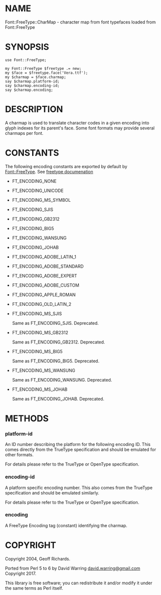 NAME
====

Font::FreeType::CharMap - character map from font typefaces loaded from Font::FreeType

SYNOPSIS
========

    use Font::FreeType;

    my Font::FreeType $freetype .= new;
    my $face = $freetype.face('Vera.ttf');
    my $charmap = $face.charmap;
    say $charmap.platform-id;
    say $charmap.encoding-id;
    say $charmap.encoding;

DESCRIPTION
===========

A charmap is used to translate character codes in a given encoding into glyph indexes for its parent's face. Some font formats may provide several charmaps per font.

CONSTANTS
=========

The following encoding constants are exported by default by [Font::FreeType](FreeType.md). See [freetype documenation](http://www.freetype.org/freetype2/docs/reference/ft2-base_interface.html#FT_Encoding)

- FT_ENCODING_NONE

- FT_ENCODING_UNICODE

- FT_ENCODING_MS_SYMBOL

- FT_ENCODING_SJIS

- FT_ENCODING_GB2312

- FT_ENCODING_BIG5

- FT_ENCODING_WANSUNG

- FT_ENCODING_JOHAB

- FT_ENCODING_ADOBE_LATIN_1

- FT_ENCODING_ADOBE_STANDARD

- FT_ENCODING_ADOBE_EXPERT

- FT_ENCODING_ADOBE_CUSTOM

- FT_ENCODING_APPLE_ROMAN

- FT_ENCODING_OLD_LATIN_2

- FT_ENCODING_MS_SJIS

    Same as FT_ENCODING_SJIS. Deprecated.

- FT_ENCODING_MS_GB2312

    Same as FT_ENCODING_GB2312. Deprecated.

- FT_ENCODING_MS_BIG5

    Same as FT_ENCODING_BIG5. Deprecated.

- FT_ENCODING_MS_WANSUNG

    Same as FT_ENCODING_WANSUNG. Deprecated.

- FT_ENCODING_MS_JOHAB

    Same as FT_ENCODING_JOHAB. Deprecated.

METHODS
=======

### platform-id

An ID number describing the platform for the following encoding ID. This comes directly from the TrueType specification and should be emulated for other formats.

For details please refer to the TrueType or OpenType specification.

### encoding-id

A platform specific encoding number. This also comes from the TrueType specification and should be emulated similarly.

For details please refer to the TrueType or OpenType specification.

### encoding

A FreeType Encoding tag (constant) identifying the charmap.

COPYRIGHT
=========

Copyright 2004, Geoff Richards.

Ported from Perl 5 to 6 by David Warring <david.warring@gmail.com> Copyright 2017.

This library is free software; you can redistribute it and/or modify it under the same terms as Perl itself.
